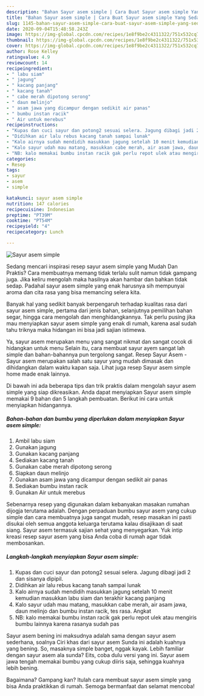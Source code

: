 ```yaml
---
description: "Bahan Sayur asem simple | Cara Buat Sayur asem simple Yang Sedap"
title: "Bahan Sayur asem simple | Cara Buat Sayur asem simple Yang Sedap"
slug: 1145-bahan-sayur-asem-simple-cara-buat-sayur-asem-simple-yang-sedap
date: 2020-09-04T15:48:58.243Z
image: https://img-global.cpcdn.com/recipes/1e8f9be2c4311322/751x532cq70/sayur-asem-simple-foto-resep-utama.jpg
thumbnail: https://img-global.cpcdn.com/recipes/1e8f9be2c4311322/751x532cq70/sayur-asem-simple-foto-resep-utama.jpg
cover: https://img-global.cpcdn.com/recipes/1e8f9be2c4311322/751x532cq70/sayur-asem-simple-foto-resep-utama.jpg
author: Rose Kelley
ratingvalue: 4.9
reviewcount: 14
recipeingredient:
- " labu siam"
- " jagung"
- " kacang panjang"
- " kacang tanah"
- " cabe merah dipotong serong"
- " daun melinjo"
- " asam jawa yang dicampur dengan sedikit air panas"
- " bumbu instan racik"
- " Air untuk merebus"
recipeinstructions:
- "Kupas dan cuci sayur dan potong2 sesuai selera. Jagung dibagi jadi 2 dan sisanya dipipil."
- "Didihkan air lalu rebus kacang tanah sampai lunak"
- "Kalo airnya sudah mendidih masukkan jagung setelah 10 menit kemudian masukkan labu siam dan terakhir kacang panjang"
- "Kalo sayur udah mau matang, masukkan cabe merah, air asam jawa, daun melinjo dan bumbu instan racik, tes rasa. Angkat"
- "NB: kalo memakai bumbu instan racik gak perlu repot ulek atau mengiris bumbu lainnya karena rasanya sudah pas"
categories:
- Resep
tags:
- sayur
- asem
- simple

katakunci: sayur asem simple 
nutrition: 147 calories
recipecuisine: Indonesian
preptime: "PT39M"
cooktime: "PT54M"
recipeyield: "4"
recipecategory: Lunch

---
```



![Sayur asem simple](https://img-global.cpcdn.com/recipes/1e8f9be2c4311322/751x532cq70/sayur-asem-simple-foto-resep-utama.jpg)

Sedang mencari inspirasi resep sayur asem simple yang Mudah Dan Praktis? Cara membuatnya memang tidak terlalu sulit namun tidak gampang juga. Jika keliru mengolah maka hasilnya akan hambar dan bahkan tidak sedap. Padahal sayur asem simple yang enak harusnya sih mempunyai aroma dan cita rasa yang bisa memancing selera kita.

Banyak hal yang sedikit banyak berpengaruh terhadap kualitas rasa dari sayur asem simple, pertama dari jenis bahan, selanjutnya pemilihan bahan segar, hingga cara mengolah dan menghidangkannya. Tak perlu pusing jika mau menyiapkan sayur asem simple yang enak di rumah, karena asal sudah tahu triknya maka hidangan ini bisa jadi sajian istimewa.

Ya, sayur asem merupakan menu yang sangat nikmat dan sangat cocok di hidangkan untuk menu Selain itu, cara membuat sayur ayem sangat lah simple dan bahan-bahannya pun tergolong sangat. Resep Sayur Asem - Sayur asem merupakan salah satu sayur yang mudah dimasak dan dihidangkan dalam waktu kapan saja. Lihat juga resep Sayur asem simple home made enak lainnya.


Di bawah ini ada beberapa tips dan trik praktis dalam mengolah sayur asem simple yang siap dikreasikan. Anda dapat menyiapkan Sayur asem simple memakai 9 bahan dan 5 langkah pembuatan. Berikut ini cara untuk menyiapkan hidangannya.

<!--inarticleads1-->

##### Bahan-bahan dan bumbu yang diperlukan dalam menyiapkan Sayur asem simple:

1. Ambil  labu siam
1. Gunakan  jagung
1. Gunakan  kacang panjang
1. Sediakan  kacang tanah
1. Gunakan  cabe merah dipotong serong
1. Siapkan  daun melinjo
1. Gunakan  asam jawa yang dicampur dengan sedikit air panas
1. Sediakan  bumbu instan racik
1. Gunakan  Air untuk merebus


Sebenarnya resep yang digunakan dalam kebanyakan masakan rumahan dijogja terutama adalah. Dengan perpaduan bumbu sayur asem yang cukup simple dan cara membuatnya juga sangat mudah, resep masakan ini pasti disukai oleh semua anggota keluarga terutama kalau disajikaan di saat siang. Sayur asem termasuk sajian sehat yang menyegarkan. Yuk intip kreasi resep sayur asem yang bisa Anda coba di rumah agar tidak membosankan. 

<!--inarticleads2-->

##### Langkah-langkah menyiapkan Sayur asem simple:

1. Kupas dan cuci sayur dan potong2 sesuai selera. Jagung dibagi jadi 2 dan sisanya dipipil.
1. Didihkan air lalu rebus kacang tanah sampai lunak
1. Kalo airnya sudah mendidih masukkan jagung setelah 10 menit kemudian masukkan labu siam dan terakhir kacang panjang
1. Kalo sayur udah mau matang, masukkan cabe merah, air asam jawa, daun melinjo dan bumbu instan racik, tes rasa. Angkat
1. NB: kalo memakai bumbu instan racik gak perlu repot ulek atau mengiris bumbu lainnya karena rasanya sudah pas


Sayur asem bening ini maksudnya adalah sama dengan sayur asem sederhana, soalnya Ciri khas dari sayur asem Sunda ini adalah kuahnya yang bening. So, masaknya simple banget, nggak kayak. Lebih familiar dengan sayur asem ala sunda? Eits, coba dulu versi yang ini. Sayur asem jawa tengah memakai bumbu yang cukup diiris saja, sehingga kuahnya lebih bening. 

Bagaimana? Gampang kan? Itulah cara membuat sayur asem simple yang bisa Anda praktikkan di rumah. Semoga bermanfaat dan selamat mencoba!

